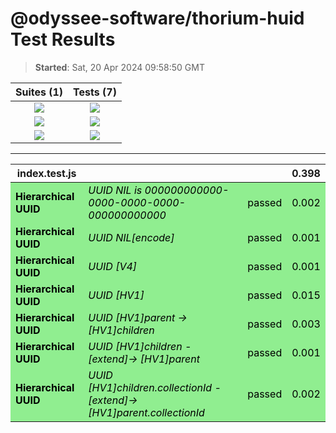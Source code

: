 # @odyssee-software/thorium-huid Test Results

> **Started**: Sat, 20 Apr 2024 09:58:50 GMT

<center>

|Suites (1)|Tests (7)|
|:-:|:-:|
|![](https://img.shields.io/badge/Passed-1-green) | ![](https://img.shields.io/badge/Passed-7-green)|
|![](https://img.shields.io/badge/Failed-0-lightgrey) | ![](https://img.shields.io/badge/Failed-0-lightgrey)|
|![](https://img.shields.io/badge/Pending-0-lightgrey) | ![](https://img.shields.io/badge/Pending-0-lightgrey)|

---

<table>
<thead>
<tr>
<th>index.test.js</th>
<th></th>
<th></th>
<th>0.398</th>
</tr>
</thead>
<tbody>
<tr style="background-color: lightgreen; color: black">
<td><strong>Hierarchical UUID</strong></td>
<td><i>UUID NIL is 000000000000-0000-0000-0000-000000000000</i></td>
<td>passed</td>
<td>0.002</td>
</tr>
<tr style="background-color: lightgreen; color: black">
<td><strong>Hierarchical UUID</strong></td>
<td><i>UUID NIL[encode]</i></td>
<td>passed</td>
<td>0.001</td>
</tr>
<tr style="background-color: lightgreen; color: black">
<td><strong>Hierarchical UUID</strong></td>
<td><i>UUID [V4]</i></td>
<td>passed</td>
<td>0.001</td>
</tr>
<tr style="background-color: lightgreen; color: black">
<td><strong>Hierarchical UUID</strong></td>
<td><i>UUID [HV1]</i></td>
<td>passed</td>
<td>0.015</td>
</tr>
<tr style="background-color: lightgreen; color: black">
<td><strong>Hierarchical UUID</strong></td>
<td><i>UUID [HV1]parent -&gt; [HV1]children</i></td>
<td>passed</td>
<td>0.003</td>
</tr>
<tr style="background-color: lightgreen; color: black">
<td><strong>Hierarchical UUID</strong></td>
<td><i>UUID [HV1]children -[extend]-&gt; [HV1]parent</i></td>
<td>passed</td>
<td>0.001</td>
</tr>
<tr style="background-color: lightgreen; color: black">
<td><strong>Hierarchical UUID</strong></td>
<td><i>UUID [HV1]children.collectionId -[extend]-&gt; [HV1]parent.collectionId</i></td>
<td>passed</td>
<td>0.002</td>
</tr>
</tbody>
</table>
</center>
